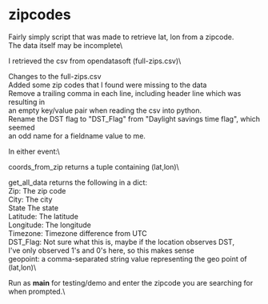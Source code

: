 # zipcodes

Fairly simply script that was made to retrieve lat, lon from a zipcode.\
The data itself may be incomplete\

I retrieved the csv from opendatasoft (full-zips.csv)\

Changes to the full-zips.csv\
  Added some zip codes that I found were missing to the data\
  Remove a trailing comma in each line, including header line which was resulting in\
    an empty key/value pair when reading the csv into python.\
  Rename the DST flag to "DST_Flag" from "Daylight savings time flag", which seemed\
    an odd name for a fieldname value to me.

In either event:\

coords_from_zip returns a tuple containing (lat,lon)\

get_all_data returns the following in a dict:\
  Zip:        The zip code\
  City:       The city\
  State       The state\
  Latitude:   The latitude\
  Longitude:  The longitude\
  Timezone:   Timezone difference from UTC\
  DST_Flag:   Not sure what this is, maybe if the location observes DST,\
              I've only observed 1's and 0's here, so this makes sense\
  geopoint:   a comma-separated string value representing the geo point of (lat,lon)\
  
Run as __main__ for testing/demo and enter the zipcode you are searching for when prompted.\
